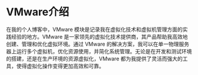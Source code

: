 # VMware介绍

在我的个人博客中，VMware 模块是记录我在虚拟化技术和虚拟机管理方面的实践经验的地方。VMware 是一家领先的虚拟化技术提供商，其产品帮助我高效地创建、管理和优化虚拟环境。通过 VMware 的解决方案，我可以在单一物理服务器上运行多个虚拟机，优化资源使用，并简化系统管理。无论是在开发和测试环境的搭建，还是在生产环境的资源虚拟化，VMware 都为我提供了灵活而强大的工具，使得虚拟化操作变得更加高效和可靠。
